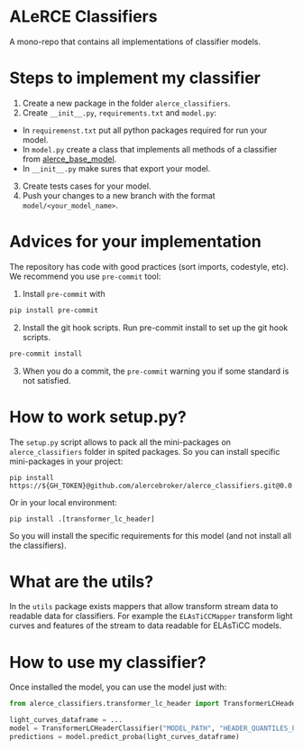 # ALeRCE Classifiers 

A mono-repo that contains all implementations of classifier models.

# Steps to implement my classifier
1. Create a new package in the folder `alerce_classifiers`.
2. Create `__init__.py`, `requirements.txt` and `model.py`:
- In `requiremenst.txt` put all python packages required for run your model.
- In `model.py` create a class that implements all methods of a classifier from [alerce_base_model](https://github.com/alercebroker/alerce_base_model). 
- In `__init__.py` make sures that export your model.
3. Create tests cases for your model.
4. Push your changes to a new branch with the format `model/<your_model_name>`.

# Advices for your implementation
The repository has code with good practices (sort imports, codestyle, etc). We recommend you use `pre-commit` tool: 
1. Install `pre-commit` with
```bash
pip install pre-commit
```
2. Install the git hook scripts. Run pre-commit install to set up the git hook scripts.
```bash
pre-commit install
```
3. When you do a commit, the `pre-commit` warning you if some standard is not satisfied.

# How to work setup.py?
The `setup.py` script allows to pack all the mini-packages on `alerce_classifiers` folder in spited packages. So you can install specific mini-packages in your project:

```commandline
pip install https://${GH_TOKEN}@github.com/alercebroker/alerce_classifiers.git@0.0.6#egg=alerce_classifiers[transformer_lc_header]
```

Or in your local environment:
```commandline
pip install .[transformer_lc_header]
```
So you will install the specific requirements for this model (and not install all the classifiers).

# What are the utils?

In the `utils` package exists mappers that allow transform stream data to readable data for classifiers.
For example the `ELAsTiCCMapper` transform light curves and features of the stream to data readable for ELAsTiCC models.

# How to use my classifier?

Once installed the model, you can use the model just with:

```python
from alerce_classifiers.transformer_lc_header import TransformerLCHeaderClassifier

light_curves_dataframe = ...
model = TransformerLCHeaderClassifier("MODEL_PATH", "HEADER_QUANTILES_PATH")
predictions = model.predict_proba(light_curves_dataframe)
```


